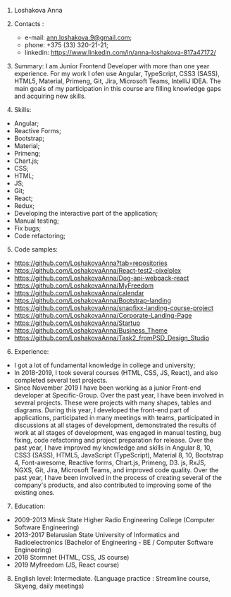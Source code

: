 1. Loshakova Anna

2. Contacts :
	* e-mail: ann.loshakova.9@gmail.com;
	* phone: +375 (33) 320-21-21;
	* linkedin: https://www.linkedin.com/in/anna-loshakova-817a47172/
	
3. Summary: 
  I am Junior Frontend Developer with more than one year experience. For my work I ofen use  Angular, TypeScript, CSS3 (SASS), HTML5, Material, Primeng, Git, Jira, Microsoft Teams, IntelliJ IDEA. 
  The main goals of my participation in this course are filling knowledge gaps and acquiring new skills.  

4. Skills: 
* Angular;
* Reactive Forms;
* Bootstrap;
* Material; 
* Primeng;
* Chart.js;
* CSS;
* HTML; 
* JS;
* Git;
* React;
* Redux; 
* Developing the interactive part of the application;
* Manual testing;
* Fix bugs;
* Code refactoring;

5. Code samples:
 * https://github.com/LoshakovaAnna?tab=repositories
 * https://github.com/LoshakovaAnna/React-test2-pixelplex
 * https://github.com/LoshakovaAnna/Dog-api-webpack-react
 * https://github.com/LoshakovaAnna/MyFreedom
 * https://github.com/LoshakovaAnna/calendar
 * https://github.com/LoshakovaAnna/Bootstrap-landing
 * https://github.com/LoshakovaAnna/snapfixx-landing-course-project
 * https://github.com/LoshakovaAnna/Corporate-Landing-Page
 * https://github.com/LoshakovaAnna/Startup
 * https://github.com/LoshakovaAnna/Business_Theme
 * https://github.com/LoshakovaAnna/Task2_fromPSD_Design_Studio


6. Experience:
 * I got a lot of fundamental knowledge in college and university;
 * In 2018-2019, I took several courses (HTML, CSS, JS, React), and also completed several test projects.
 * Since November 2019 I have been working as a junior Front-end developer at Specific-Group. Over the past year, I have been involved in several projects. These were projects with many shapes, tables and diagrams. During this year, I developed the front-end part of applications, participated in many meetings with teams, participated in discussions at all stages of development, demonstrated the results of work at all stages of development, was engaged in manual testing, bug fixing, code refactoring and project preparation for release. Over the past year, I have improved my knowledge and skills in Angular 8, 10, CSS3 (SASS), HTML5, JavaScript (TypeScript), Material 8, 10, Bootstrap 4, Font-awesome, Reactive forms, Chart.js, Primeng, D3. js, RxJS, NGXS, Git, Jira, Microsoft Teams, and improved code quality. Over the past year, I have been involved in the process of creating several of the company's products, and also contributed to improving some of the existing ones.

7. Education: 
 * 2009-2013 Minsk State Higher Radio Engineering College (Computer Software Engineering)
 * 2013-2017 Belarusian State University of Informatics and Radioelectronics (Bachelor of Engineering - BE / Computer Software Engineering)
 * 2018 Stormnet (HTML, CSS, JS course)
 * 2019 Myfreedom (JS, React course)
 
 
8. English level:  Intermediate. 
(Language practice : Streamline course, Skyeng, daily meetings)
